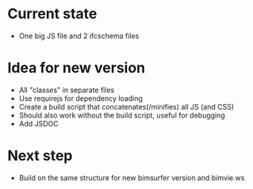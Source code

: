 # Current state
- One big JS file and 2 ifcschema files

# Idea for new version
- All "classes" in separate files
- Use requirejs for dependency loading
- Create a build script that concatenates(/minifies) all JS (and CSS)
- Should also work without the build script, useful for debugging
- Add JSDOC

# Next step
- Build on the same structure for new bimsurfer version and bimvie.ws